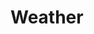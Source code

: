 # Weather
 
   <!-- Copyright 2022 Vexture

   Licensed under the Apache License, Version 2.0 (the "License");
   you may not use this file except in compliance with the License.
   You may obtain a copy of the License at

       http://www.apache.org/licenses/LICENSE-2.0

   Unless required by applicable law or agreed to in writing, software
   distributed under the License is distributed on an "AS IS" BASIS,
   WITHOUT WARRANTIES OR CONDITIONS OF ANY KIND, either express or implied.
   See the License for the specific language governing permissions and
   limitations under the License. -->

   <!-- Weather by Vexture 
   Thanks for using Weather! This project allows you to seamlessly switch between different weather presets
   to help make your Roblox world come to life.

   There are a few presets included, but feel free to make your own!

   API:
   Weather:GetCurrentPrepset()
   Returns the current active weather preset
   
   Weather:GetCurrentPresetName()
   Returns the name of the current active weather preset

   Weather:SetPreset(presetName)
   Sets the weather preset of the given name, if available.

   Weather:SetFadedPreset(preset1, preset2, fadeAmount)
   Fades between two weather presets with a weight between 0 and 1.

   There are other functions which are internally used by the Weather system. Feel free to explore them and experiment if you wish!
   -->
   